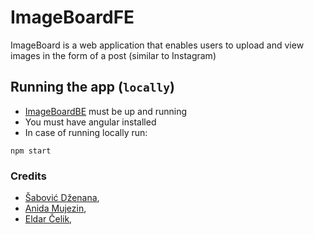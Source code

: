 # ImageBoardFE

ImageBoard is a web application that enables users to upload and view images in the form of a post (similar to Instagram)

## Running the app (`locally`)
- [ImageBoardBE](https://github.com/dsabovic1/ImageBoardBE) must be up and running 
- You must have angular installed
- In case of running locally run:

```
npm start
```

### Credits


- [Šabović Dženana](https://github.com/dsabovic1), 
- [Anida Mujezin](https://github.com/anida21),
- [Eldar Čelik](https://github.com/eldarcelik),

